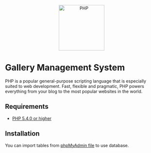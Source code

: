 <div align="center">
    <a href="https://php.net">
        <img
            alt="PHP"
            src="https://www.php.net/images/logos/new-php-logo.svg"
            width="150">
    </a>
</div>

# Gallery Management System

PHP is a popular general-purpose scripting language that is especially suited to web development. Fast, flexible and pragmatic, PHP powers everything from your blog to the most popular websites in the world.

## Requirements ##
* [PHP 5.4.0 or higher](https://www.php.net/)

## Installation ##
You can import tables from [phpMyAdmin file](https://github.com/tund136/gallery-php/blob/master/phpMyAdmin) to use database.
